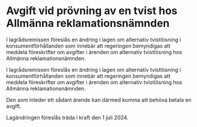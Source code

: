 # Avgift vid prövning av en tvist hos Allmänna reklamationsnämnden

I lagrådsremissen föreslås en ändring i lagen om alternativ tvistlösning i konsumentförhållanden som innebär att regeringen bemyndigas att meddela föreskrifter om avgifter i ärenden om alternativ tvistlösning hos Allmänna reklamationsnämnden.

I lagrådsremissen föreslås en ändring i lagen om alternativ tvistlösning i konsumentförhållanden som innebär att regeringen bemyndigas att meddela föreskrifter om avgifter i ärenden om alternativ tvistlösning hos Allmänna reklamationsnämnden.

Den som inleder ett sådant ärende kan därmed komma att behöva betala en avgift.

Lagändringen föreslås träda i kraft den 1 juli 2024.
